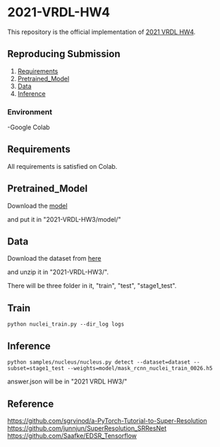 # 2021-VRDL-HW4

This repository is the official implementation of [2021 VRDL HW4](https://codalab.lisn.upsaclay.fr/competitions/622?secret_key=4e06d660-cd84-429c-971b-79d15f78d400#learn_the_details). 


## Reproducing Submission
1. [Requirements](#Requirements)
2. [Pretrained_Model](#Pretrained_Model)
3. [Data](#Data)
4. [Inference](#Inference)

### Environment
-Google Colab



## Requirements
All requirements is satisfied on Colab.

## Pretrained_Model
Download the [model](https://drive.google.com/file/d/15GLAv1nd9LT2lZbQHNDoA4Yoi_rlu69Q/view?usp=sharing)

and put it in "2021-VRDL-HW3/model/"



## Data
Download the dataset from [here](https://drive.google.com/file/d/1WCOhLfEreUA-2H_J7NmgvN1hefuvEREs/view?usp=sharing)

and unzip it in "2021-VRDL-HW3/".

There will be three folder in it, "train", "test", "stage1_test".


## Train

```Train
python nuclei_train.py --dir_log logs
```



## Inference

```Inference
python samples/nucleus/nucleus.py detect --dataset=dataset --subset=stage1_test --weights=model/mask_rcnn_nuclei_train_0026.h5
```
answer.json will be in "2021 VRDL HW3/"


## Reference
https://github.com/sgrvinod/a-PyTorch-Tutorial-to-Super-Resolution
https://github.com/junnjun/SuperResolution_SRResNet
https://github.com/Saafke/EDSR_Tensorflow
